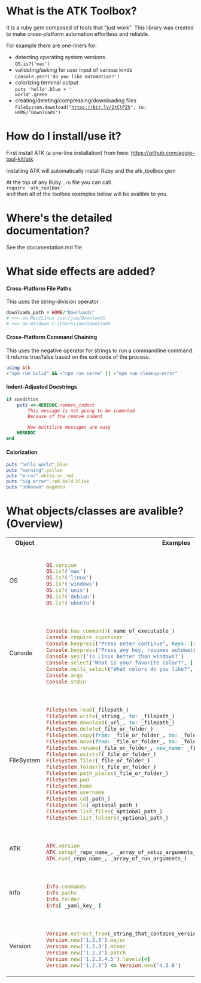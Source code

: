 # What is the ATK Toolbox?
It is a ruby gem composed of tools that "just work". This library was created to make cross-platform automation effortless and reliable.

For example there are one-liners for:
- detecting operating system versions
<br><code>OS.is?('mac')</code>
- validating/asking for user input of various kinds
<br><code>Console.yes?('do you like automation?')</code>
- colorizing terminal output
<br><code>puts 'hello'.blue + ' world'.green</code>
- creating/deleting/compressing/downloading files
<br><code>FileSystem.download("https://bit.ly/2tCtP2h", to: HOME/'Downloads')</code>


# How do I install/use it?
First install ATK (a one-line installation) from here: https://github.com/aggie-tool-kit/atk

Installing ATK will automatically install Ruby and the atk_toolbox gem

At the top of any Ruby `.rb` file you can call <br>
`require 'atk_toolbox'` <br>
and then all of the toolbox examples below will be avalible to you.


# Where's the detailed documentation?
See the documentation.md file


# What side effects are added?

#### Cross-Platform File Paths
This uses the string-division operator
```ruby
downloads_path = HOME/"Downloads"
# >>> on Mac/Linux /usr/joe/Downloads
# >>> on Windows C:\Users\joe\Downloads
```

#### Cross-Platform Command Chaining
This uses the negative operator for strings to run a commandline command. It returns true/false based on the exit code of the process.
```ruby
using Atk
-"npm run bulid" && -"npm run serve" || -"npm run cleanup-error"
```

#### Indent-Adjusted Docstrings
```ruby
if condition
    puts <<-HEREDOC.remove_indent
        This message is not going to be indented
        Because of the remove indent
        
        Now multiline messages are easy
    HEREDOC
end
```

#### Colorization
```ruby
puts "hello world".blue
puts "warning".yellow
puts "error".white.on_red
puts "big error".red.bold.blink
puts "unknown".magenta
```

# What objects/classes are avalible? (Overview)
<table>
  <tr>
    <th>Object</th>
    <th>Examples</th>
  </tr>
  
  <!-- OS -->
  <tr>
  <td>OS</td>
  <td><br>

```ruby
OS.version
OS.is?('mac')
OS.is?('linux')
OS.is?('windows')
OS.is?('unix')
OS.is?('debian')
OS.is?('ubuntu')
```
  </td>
  </tr>
  
  <!-- Console -->
  <tr>
  <td>Console</td>
  <td><br>

```ruby
Console.has_command?(_name_of_executable_)
Console.require_superuser
Console.keypress("Press enter continue", keys: [:return])
Console.keypress("Press any key, resumes automatically in 3 seconds ...", timeout: 3)
Console.yes?('is Linux better than windows?')
Console.select("What is your favorite color?", [ "red", "blue", "green", "other" ])
Console.multi_select("What colors do you like?", [ "red", "blue", "green", "other" ])
Console.args
Console.stdin
```
  </td>
  </tr>
 
  <!-- FileSystem -->
  <tr>
  <td>FileSystem</td>
  <td><br>

```ruby
FileSystem.read(_filepath_)
FileSystem.write(_string_, to: _filepath_)
FileSystem.download(_url_, to: _filepath_)
FileSystem.delete(_file_or_folder_)
FileSystem.copy(from: _file_or_folder_, to: _folder_, new_name: _filename_)
FileSystem.move(from: _file_or_folder_, to: _folder_, new_name: _filename_)
FileSystem.rename(_file_or_folder_, new_name: _filename_)
FileSystem.exists?(_file_or_folder_)
FileSystem.file?(_file_or_folder_)
FileSystem.folder?(_file_or_folder_)
FileSystem.path_pieces(_file_or_folder_)
FileSystem.pwd
FileSystem.home
FileSystem.username
FileSystem.cd(_path_)
FileSystem.ls(_optional_path_)
FileSystem.list_files(_optional_path_)
FileSystem.list_folders(_optional_path_)
```
  </td>
  </tr>
  
  <!-- ATK -->
  <tr>
  <td>ATK</td>
  <td><br>

```ruby
ATK.version
ATK.setup(_repo_name_, _array_of_setup_arguments_)
ATK.run(_repo_name_, _array_of_run_arguments_)
```
  </td>
  </tr>
 
  <!-- Info -->
  <tr>
  <td>Info</td>
  <td><br>

```ruby
Info.commands
Info.paths
Info.folder
Info[ _yaml_key_ ]
```
  </td>
  </tr>
  
  
  <!-- Version -->
  <tr>
  <td>Version</td>
  <td><br>

```ruby  
Version.extract_from(_string_that_contains_version_somewhere_)
Version.new('1.2.3').major
Version.new('1.2.3').minor
Version.new('1.2.3').patch
Version.new('1.2.3.4.5').levels[4]
Version.new('1.2.3') <= Version.new('4.5.6')
```
  </td>
  </tr>
  
</table>